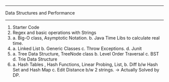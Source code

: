 ************************************
  Data Structures and Performance
************************************
1.  Starter Code
2.  Regex and basic operations with Strings
3.  a. Big-O class, Asymptotic Notation. 
    b. Java Time Libs to calculate real time.
4.  a. Linked List
    b. Generic Classes
    c. Throw Exceptions.
    d. Junit
5.  a. Tree Data Structure, TreeNode class
    b. Level Order Traversal
    c. BST
    d. Trie Data Structure
6.  a. Hash Tables , Hash Functions, Linear Probing, List, 
    b. Diff b/w Hash Set and Hash Map
    c. Edit Distance b/w 2 strings. -> Actually Solved by DP. 
    
    
